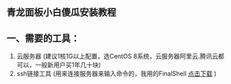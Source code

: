 青龙面板小白傻瓜安装教程
-------
一、需要的工具：
-------
1. 云服务器 (建议1核1G以上配置，选CentOS 8系统，云服务器阿里云.腾讯云都可以，一般新用户买1年几十块)<br>
2. ssh链接工具 (用来连接服务器来输入命令的，我用的FinalShell  [点击下载](http://www.hostbuf.com/downloads/finalshell_install.exe) )
